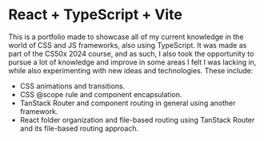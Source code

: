# React + TypeScript + Vite

This is a portfolio made to showcase all of my current knowledge in the world of CSS and JS frameworks, also using TypeScript. 
It was made as part of the CS50x 2024 course, and as such, I also took the opportunity to pursue a lot of knowledge and improve in some areas I felt I was lacking in, while also experimenting with new ideas and technologies. These include:

- CSS animations and transitions.
- CSS @scope rule and component encapsulation.
- TanStack Router and component routing in general using another framework.
- React folder organization and file-based routing using TanStack Router and its file-based routing approach.
